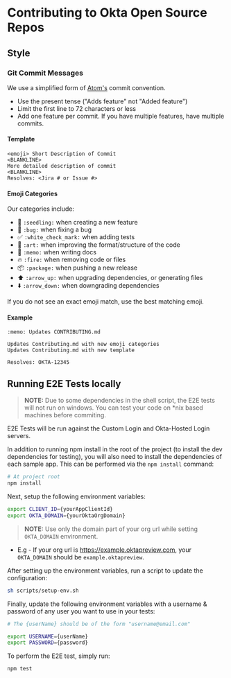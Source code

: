 # Contributing to Okta Open Source Repos

## Style

### Git Commit Messages

We use a simplified form of [Atom's](https://github.com/atom/atom/blob/master/CONTRIBUTING.md#git-commit-messages) commit convention.

  * Use the present tense ("Adds feature" not "Added feature")
  * Limit the first line to 72 characters or less
  * Add one feature per commit. If you have multiple features, have multiple commits.

#### Template

    <emoji> Short Description of Commit
    <BLANKLINE>
    More detailed description of commit
    <BLANKLINE>
    Resolves: <Jira # or Issue #>

#### Emoji Categories
Our categories include:
  * :seedling: `:seedling:` when creating a new feature
  * :bug: `:bug:` when fixing a bug
  * :white_check_mark: `:white_check_mark:` when adding tests
  * :art: `:art:` when improving the format/structure of the code
  * :memo: `:memo:` when writing docs
  * :fire: `:fire:` when removing code or files
  * :package: `:package:` when pushing a new release
  * :arrow_up: `:arrow_up:` when upgrading dependencies, or generating files
  * :arrow_down: `:arrow_down:` when downgrading dependencies

If you do not see an exact emoji match, use the best matching emoji.

#### Example
    :memo: Updates CONTRIBUTING.md

    Updates Contributing.md with new emoji categories
    Updates Contributing.md with new template

    Resolves: OKTA-12345

## Running E2E Tests locally

> **NOTE:** Due to some dependencies in the shell script, the E2E tests will not run on windows. You can test your code on *nix based machines before commiting.

E2E Tests will be run against the Custom Login and Okta-Hosted Login servers.

In addition to running npm install in the root of the project (to install the dev dependencies for testing), you will also need to install the dependencies of each sample app. This can be performed via the `npm install` command:

```bash
# At project root
npm install
```

Next, setup the following environment variables:

```bash
export CLIENT_ID={yourAppClientId}
export OKTA_DOMAIN={yourOktaOrgDomain}
```

> **NOTE:** Use only the domain part of your org url while setting `OKTA_DOMAIN` environment.

* E.g - If your org url is https://example.oktapreview.com, your `OKTA_DOMAIN` should be `example.oktapreview`.

After setting up the environment variables, run a script to update the configuration:

```bash
sh scripts/setup-env.sh
```

Finally, update the following environment variables with a username & password of any user you want to use in your tests:

```bash
# The {userName} should be of the form "username@email.com"

export USERNAME={userName}
export PASSWORD={password}
```

To perform the E2E test, simply run:

```bash
npm test
```
